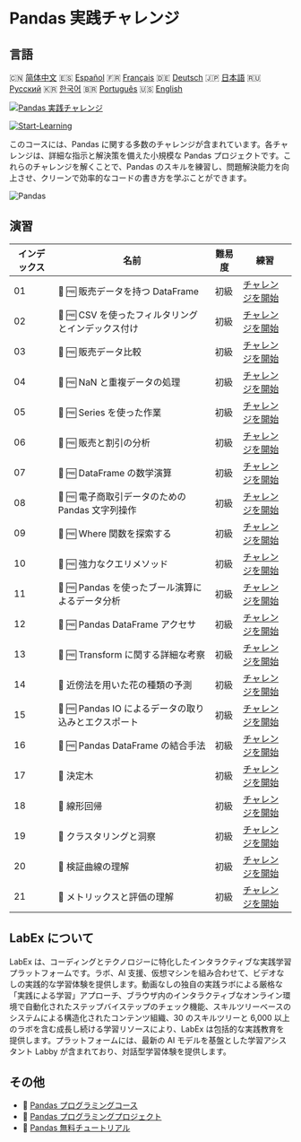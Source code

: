 # Pandas 実践チャレンジ

## 言語

🇨🇳 [简体中文](README_zh.md) 🇪🇸 [Español](README_es.md) 🇫🇷 [Français](README_fr.md) 🇩🇪 [Deutsch](README_de.md) 🇯🇵 [日本語](README_ja.md) 🇷🇺 [Русский](README_ru.md) 🇰🇷 [한국어](README_ko.md) 🇧🇷 [Português](README_pt.md) 🇺🇸 [English](README.md) 

[![Pandas 実践チャレンジ](https://cover-creator.labex.io/pandas-practice-challenges.png?lang=ja)](https://labex.io/ja/courses/pandas-practice-challenges)

[![Start-Learning](https://img.shields.io/badge/Start-Learning-whitesmoke?style=for-the-badge)](https://labex.io/ja/courses/pandas-practice-challenges)

このコースには、Pandas に関する多数のチャレンジが含まれています。各チャレンジは、詳細な指示と解決策を備えた小規模な Pandas プロジェクトです。これらのチャレンジを解くことで、Pandas のスキルを練習し、問題解決能力を向上させ、クリーンで効率的なコードの書き方を学ぶことができます。

![Pandas](https://img.shields.io/badge/Pandas-whitesmoke?style=for-the-badge&logo=pandas)


## 演習

|   インデックス | 名前                                                 | 難易度   | 練習                                                                                                                                  |
|----------------|------------------------------------------------------|----------|---------------------------------------------------------------------------------------------------------------------------------------|
|             01 | 🎯 🆓 販売データを持つ DataFrame                     | 初級     | <a target='_blank' href='https://labex.io/ja/labs/python-dataframe-with-sales-data-22107'>チャレンジを開始</a>                        |
|             02 | 🎯 🆓 CSV を使ったフィルタリングとインデックス付け   | 初級     | <a target='_blank' href='https://labex.io/ja/labs/python-filtering-and-indexing-with-csv-67543'>チャレンジを開始</a>                  |
|             03 | 🎯 🆓 販売データ比較                                 | 初級     | <a target='_blank' href='https://labex.io/ja/labs/pandas-sales-data-comparison-92717'>チャレンジを開始</a>                            |
|             04 | 🎯 🆓 NaN と重複データの処理                         | 初級     | <a target='_blank' href='https://labex.io/ja/labs/python-handling-nan-and-duplicates-189438'>チャレンジを開始</a>                     |
|             05 | 🎯 🆓 Series を使った作業                            | 初級     | <a target='_blank' href='https://labex.io/ja/labs/python-working-with-series-67550'>チャレンジを開始</a>                              |
|             06 | 🎯 🆓 販売と割引の分析                               | 初級     | <a target='_blank' href='https://labex.io/ja/labs/python-analyzing-sales-and-discounts-23740'>チャレンジを開始</a>                    |
|             07 | 🎯 🆓 DataFrame の数学演算                           | 初級     | <a target='_blank' href='https://labex.io/ja/labs/python-dataframe-math-operations-172040'>チャレンジを開始</a>                       |
|             08 | 🎯 🆓 電子商取引データのための Pandas 文字列操作     | 初級     | <a target='_blank' href='https://labex.io/ja/labs/pandas-pandas-string-manipulation-for-e-commerce-data-29301'>チャレンジを開始</a>   |
|             09 | 🎯 🆓 Where 関数を探索する                           | 初級     | <a target='_blank' href='https://labex.io/ja/labs/python-exploring-the-where-function-53379'>チャレンジを開始</a>                     |
|             10 | 🎯 🆓 強力なクエリメソッド                           | 初級     | <a target='_blank' href='https://labex.io/ja/labs/pandas-the-powerful-query-method-29827'>チャレンジを開始</a>                        |
|             11 | 🎯 🆓 Pandas を使ったブール演算によるデータ分析      | 初級     | <a target='_blank' href='https://labex.io/ja/labs/python-pandas-boolean-reductions-data-analysis-53381'>チャレンジを開始</a>          |
|             12 | 🎯 🆓 Pandas DataFrame アクセサ                      | 初級     | <a target='_blank' href='https://labex.io/ja/labs/pandas-pandas-dataframe-accessors-47122'>チャレンジを開始</a>                       |
|             13 | 🎯 🆓 Transform に関する詳細な考察                   | 初級     | <a target='_blank' href='https://labex.io/ja/labs/pandas-a-deep-dive-into-transform-23742'>チャレンジを開始</a>                       |
|             14 | 🎯  近傍法を用いた花の種類の予測                     | 初級     | <a target='_blank' href='https://labex.io/ja/labs/sklearn-predicting-flower-types-with-nearest-neighbors-256147'>チャレンジを開始</a> |
|             15 | 🎯 🆓 Pandas IO によるデータの取り込みとエクスポート | 初級     | <a target='_blank' href='https://labex.io/ja/labs/python-pandas-io-data-ingestion-and-export-47120'>チャレンジを開始</a>              |
|             16 | 🎯 🆓 Pandas DataFrame の結合手法                    | 初級     | <a target='_blank' href='https://labex.io/ja/labs/python-pandas-dataframe-combination-techniques-16435'>チャレンジを開始</a>          |
|             17 | 🎯  決定木                                           | 初級     | <a target='_blank' href='https://labex.io/ja/labs/python-decision-trees-92597'>チャレンジを開始</a>                                   |
|             18 | 🎯  線形回帰                                         | 初級     | <a target='_blank' href='https://labex.io/ja/labs/python-linear-regression-185171'>チャレンジを開始</a>                               |
|             19 | 🎯  クラスタリングと洞察                             | 初級     | <a target='_blank' href='https://labex.io/ja/labs/python-clustering-and-insights-198286'>チャレンジを開始</a>                         |
|             20 | 🎯  検証曲線の理解                                   | 初級     | <a target='_blank' href='https://labex.io/ja/labs/python-understanding-validation-curves-106940'>チャレンジを開始</a>                 |
|             21 | 🎯  メトリックスと評価の理解                         | 初級     | <a target='_blank' href='https://labex.io/ja/labs/python-understanding-metrics-and-scoring-185172'>チャレンジを開始</a>               |

## LabEx について

LabEx は、コーディングとテクノロジーに特化したインタラクティブな実践学習プラットフォームです。ラボ、AI 支援、仮想マシンを組み合わせて、ビデオなしの実践的な学習体験を提供します。動画なしの独自の実践ラボによる厳格な「実践による学習」アプローチ、ブラウザ内のインタラクティブなオンライン環境で自動化されたステップバイステップのチェック機能、スキルツリーベースのシステムによる構造化されたコンテンツ組織、30 のスキルツリーと 6,000 以上のラボを含む成長し続ける学習リソースにより、LabEx は包括的な実践教育を提供します。プラットフォームには、最新の AI モデルを基盤とした学習アシスタント Labby が含まれており、対話型学習体験を提供します。

## その他

- 🔗 [Pandas プログラミングコース](https://github.com/labex-labs/awesome-programming-courses)
- 🔗 [Pandas プログラミングプロジェクト](https://github.com/labex-labs/awesome-programming-projects)
- 🔗 [Pandas 無料チュートリアル](https://github.com/labex-labs/pandas-free-tutorials)

